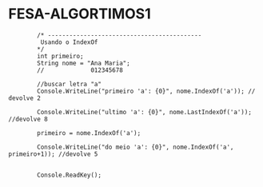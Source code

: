 # FESA-ALGORTIMOS1


            /* -------------------------------------------
             Usando o IndexOf
            */
            int primeiro;
            String nome = "Ana Maria";
            //             012345678

            //buscar letra "a"
            Console.WriteLine("primeiro 'a': {0}", nome.IndexOf('a')); // devolve 2

            Console.WriteLine("ultimo 'a': {0}", nome.LastIndexOf('a')); //devolve 8

            primeiro = nome.IndexOf('a');

            Console.WriteLine("do meio 'a': {0}", nome.IndexOf('a', primeiro+1)); //devolve 5


            Console.ReadKey();
